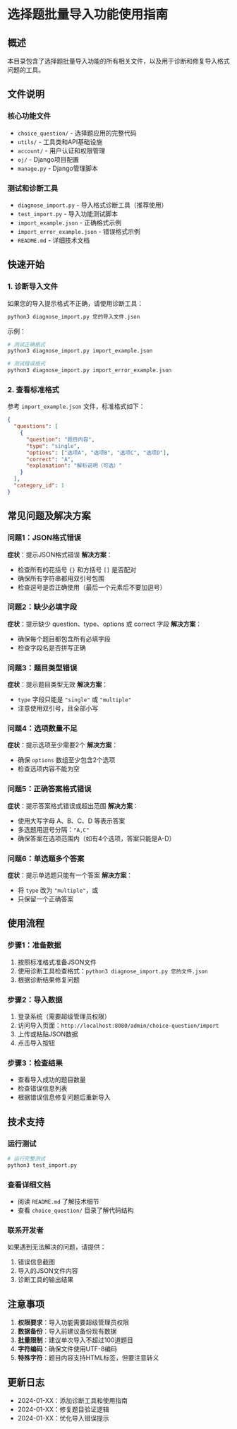 # 选择题批量导入功能使用指南

## 概述

本目录包含了选择题批量导入功能的所有相关文件，以及用于诊断和修复导入格式问题的工具。

## 文件说明

### 核心功能文件
- `choice_question/` - 选择题应用的完整代码
- `utils/` - 工具类和API基础设施
- `account/` - 用户认证和权限管理
- `oj/` - Django项目配置
- `manage.py` - Django管理脚本

### 测试和诊断工具
- `diagnose_import.py` - 导入格式诊断工具（推荐使用）
- `test_import.py` - 导入功能测试脚本
- `import_example.json` - 正确格式示例
- `import_error_example.json` - 错误格式示例
- `README.md` - 详细技术文档

## 快速开始

### 1. 诊断导入文件

如果您的导入提示格式不正确，请使用诊断工具：

```bash
python3 diagnose_import.py 您的导入文件.json
```

示例：
```bash
# 测试正确格式
python3 diagnose_import.py import_example.json

# 测试错误格式
python3 diagnose_import.py import_error_example.json
```

### 2. 查看标准格式

参考 `import_example.json` 文件，标准格式如下：

```json
{
  "questions": [
    {
      "question": "题目内容",
      "type": "single",
      "options": ["选项A", "选项B", "选项C", "选项D"],
      "correct": "A",
      "explanation": "解析说明（可选）"
    }
  ],
  "category_id": 1
}
```

## 常见问题及解决方案

### 问题1：JSON格式错误
**症状**：提示JSON格式错误
**解决方案**：
- 检查所有的花括号 `{}` 和方括号 `[]` 是否配对
- 确保所有字符串都用双引号包围
- 检查逗号是否正确使用（最后一个元素后不要加逗号）

### 问题2：缺少必填字段
**症状**：提示缺少 question、type、options 或 correct 字段
**解决方案**：
- 确保每个题目都包含所有必填字段
- 检查字段名是否拼写正确

### 问题3：题目类型错误
**症状**：提示题目类型无效
**解决方案**：
- `type` 字段只能是 `"single"` 或 `"multiple"`
- 注意使用双引号，且全部小写

### 问题4：选项数量不足
**症状**：提示选项至少需要2个
**解决方案**：
- 确保 `options` 数组至少包含2个选项
- 检查选项内容不能为空

### 问题5：正确答案格式错误
**症状**：提示答案格式错误或超出范围
**解决方案**：
- 使用大写字母 A、B、C、D 等表示答案
- 多选题用逗号分隔：`"A,C"`
- 确保答案在选项范围内（如有4个选项，答案只能是A-D）

### 问题6：单选题多个答案
**症状**：提示单选题只能有一个答案
**解决方案**：
- 将 `type` 改为 `"multiple"`，或
- 只保留一个正确答案

## 使用流程

### 步骤1：准备数据
1. 按照标准格式准备JSON文件
2. 使用诊断工具检查格式：`python3 diagnose_import.py 您的文件.json`
3. 根据诊断结果修复问题

### 步骤2：导入数据
1. 登录系统（需要超级管理员权限）
2. 访问导入页面：`http://localhost:8080/admin/choice-question/import`
3. 上传或粘贴JSON数据
4. 点击导入按钮

### 步骤3：检查结果
- 查看导入成功的题目数量
- 检查错误信息列表
- 根据错误信息修复问题后重新导入

## 技术支持

### 运行测试
```bash
# 运行完整测试
python3 test_import.py
```

### 查看详细文档
- 阅读 `README.md` 了解技术细节
- 查看 `choice_question/` 目录了解代码结构

### 联系开发者
如果遇到无法解决的问题，请提供：
1. 错误信息截图
2. 导入的JSON文件内容
3. 诊断工具的输出结果

## 注意事项

1. **权限要求**：导入功能需要超级管理员权限
2. **数据备份**：导入前建议备份现有数据
3. **批量限制**：建议单次导入不超过100道题目
4. **字符编码**：确保文件使用UTF-8编码
5. **特殊字符**：题目内容支持HTML标签，但要注意转义

## 更新日志

- 2024-01-XX：添加诊断工具和使用指南
- 2024-01-XX：修复题目验证逻辑
- 2024-01-XX：优化导入错误提示